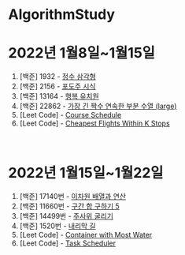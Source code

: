 # AlgorithmStudy

# 2022년 1월8일~1월15일

1. [백준] 1932 - [정수 삼각형](https://www.acmicpc.net/problem/1932)
2. [백준] 2156 - [포도주 시식](https://www.acmicpc.net/problem/2156)
3. [백준] 13164 - [행복 유치원](https://www.acmicpc.net/problem/13164)
4. [백준] 22862 - [가장 긴 짝수 연속한 부분 수열 (large)](https://www.acmicpc.net/problem/22862)
5. [Leet Code] - [Course Schedule](https://leetcode.com/problems/course-schedule/)
6. [Leet Code] - [Cheapest Flights Within K Stops](https://leetcode.com/problems/cheapest-flights-within-k-stops/)

<br>

# 2022년 1월15일~1월22일
1. [백준] 17140번 - [이차원 배열과 연산](https://www.acmicpc.net/problem/17140)
2. [백준] 11660번 - [구간 합 구하기 5](https://www.acmicpc.net/problem/11660)
3. [백준] 14499번 - [주사위 굴리기](https://www.acmicpc.net/problem/14499)
4. [백준] 1520번  - [내리막 길](https://www.acmicpc.net/problem/1520)
5. [Leet Code] - [Container with Most Water](https://leetcode.com/problems/container-with-most-water/)
6. [Leet Code] - [Task Scheduler](https://leetcode.com/problems/task-scheduler/)
